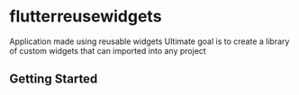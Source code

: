 # flutterreusewidgets
Application made using reusable widgets
Ultimate goal is to create a library of custom widgets that 
can imported into any project 

## Getting Started







